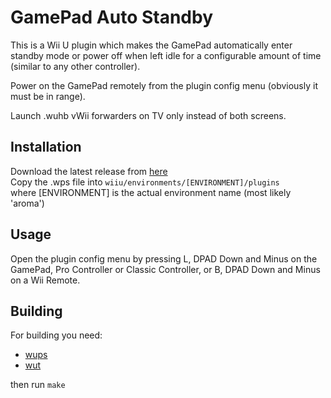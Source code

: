 # GamePad Auto Standby
This is a Wii U plugin which makes the GamePad automatically enter standby mode or power off when left idle for a configurable amount of time (similar to any other controller).

Power on the GamePad remotely from the plugin config menu (obviously it must be in range).

Launch .wuhb vWii forwarders on TV only instead of both screens.

## Installation
Download the latest release from [here](https://github.com/Lynx64/GamepadAutoStandby/releases)<br/>
Copy the .wps file into `wiiu/environments/[ENVIRONMENT]/plugins`<br/>
where [ENVIRONMENT] is the actual environment name (most likely 'aroma')

## Usage
Open the plugin config menu by pressing L, DPAD Down and Minus on the GamePad, Pro Controller or Classic Controller, or B, DPAD Down and Minus on a Wii Remote.

## Building
For building you need:
- [wups](https://github.com/wiiu-env/WiiUPluginSystem)
- [wut](https://github.com/devkitPro/wut)

then run `make`
